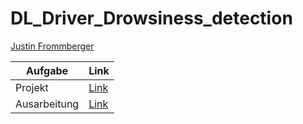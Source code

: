 # DL_Driver_Drowsiness_detection

[Justin Frommberger](https://github.com/JustinF97)

| Aufgabe       |   Link   |                                                                                                               
| ------------- | -------- |
| Projekt       |[Link](https://github.com/JustinF97/DL_Driver_Drowsiness_detection/tree/main/Projekt/Drowsiness%20detection)|  
| Ausarbeitung  |[Link](https://github.com/JustinF97/DL_Driver_Drowsiness_detection/tree/main/Ausarbeitung/DeepLearning_Latex)|
